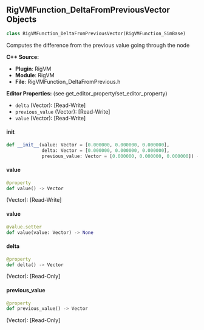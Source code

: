 ## RigVMFunction_DeltaFromPreviousVector Objects

```python
class RigVMFunction_DeltaFromPreviousVector(RigVMFunction_SimBase)
```

Computes the difference from the previous value going through the node

**C++ Source:**

- **Plugin**: RigVM
- **Module**: RigVM
- **File**: RigVMFunction_DeltaFromPrevious.h

**Editor Properties:** (see get_editor_property/set_editor_property)

- ``delta`` (Vector):  [Read-Write]
- ``previous_value`` (Vector):  [Read-Write]
- ``value`` (Vector):  [Read-Write]

<a id="unreal.RigVMFunction_DeltaFromPreviousVector.__init__"></a>

#### __init__

```python
def __init__(value: Vector = [0.000000, 0.000000, 0.000000],
             delta: Vector = [0.000000, 0.000000, 0.000000],
             previous_value: Vector = [0.000000, 0.000000, 0.000000]) -> None
```

<a id="unreal.RigVMFunction_DeltaFromPreviousVector.value"></a>

#### value

```python
@property
def value() -> Vector
```

(Vector):  [Read-Write]

<a id="unreal.RigVMFunction_DeltaFromPreviousVector.value"></a>

#### value

```python
@value.setter
def value(value: Vector) -> None
```

<a id="unreal.RigVMFunction_DeltaFromPreviousVector.delta"></a>

#### delta

```python
@property
def delta() -> Vector
```

(Vector):  [Read-Only]

<a id="unreal.RigVMFunction_DeltaFromPreviousVector.previous_value"></a>

#### previous_value

```python
@property
def previous_value() -> Vector
```

(Vector):  [Read-Only]

<a id="unreal.RigUnit_DeltaFromPreviousVector"></a>